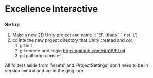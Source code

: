 # Excellence Interactive

### Setup

1. Make a new 2D Unity project and name it 'EI'.  (thats 'i', not 'L')
2. cd into the new project directory that Unity created and do:
	1. git init
	2. git remote add origin https://github.com/xjtn18/EI.git
	3. git pull origin master

All folders aside from 'Assets' and 'ProjectSettings' don't need to be in version control and are in the gitignore.


